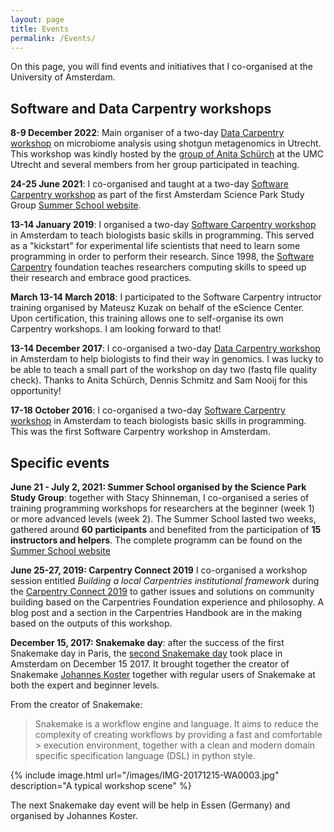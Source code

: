```yaml
---
layout: page
title: Events
permalink: /Events/
---
```

On this page, you will find events and initiatives that I co-organised at the University of Amsterdam.

## Software and Data Carpentry workshops

**8-9 December 2022**: Main organiser of a two-day [Data Carpentry workshop](https://scienceparkstudygroup.github.io/2022-12-08-shotgun-metagenomics-workshop/) on microbiome analysis using shotgun metagenomics in Utrecht. This workshop was kindly hosted by the [group of Anita Schürch](https://mmb-bioit.nl/) at the UMC Utrecht and several members from her group participated in teaching.     

**24-25 June 2021**: I co-organised and taught at a two-day [Software Carpentry workshop](https://scienceparkstudygroup.github.io/Intro-Python-workshop/) as part of the first Amsterdam Science Park Study Group [Summer School website](https://scienceparkstudygroup.github.io/2021_summer_school/). 

**13-14 January 2019**: I organised a two-day [Software Carpentry workshop](https://scienceparkstudygroup.github.io/2019-14-01-Amsterdam-Python-workshop/) in Amsterdam to teach biologists basic skills in programming. This served as a "kickstart" for experimental life scientists that need to learn some programming in order to perform their research. Since 1998, the [Software Carpentry](https://software-carpentry.org/) foundation teaches researchers computing skills to speed up their research and embrace good practices.

**March 13-14 March 2018**: I participated to the Software Carpentry intructor training organised by Mateusz Kuzak on behalf of the eScience Center. Upon certification, this training allows one to self-organise its own Carpentry workshops. I am looking forward to that!

**13-14 December 2017**: I co-organised a two-day [Data Carpentry workshop](https://aschuerch.github.io/2017-12-13-amsterdam/) in Amsterdam to help biologists to find their way in genomics. I was lucky to be able to teach a small part of the workshop on day two (fastq file quality check). Thanks to Anita Schürch, Dennis Schmitz and Sam Nooij for this opportunity!

**17-18 October 2016**: I co-organised a two-day [Software Carpentry workshop](https://mkuzak.github.io/2016-10-17-amsterdam/) in Amsterdam to teach biologists basic skills in programming. This was the first Software Carpentry workshop in Amsterdam.

## Specific events

**June 21 - July 2, 2021: Summer School organised by the Science Park Study Group**: together with Stacy Shinneman, I co-organised a series of training programming workshops for researchers at the beginner (week 1) or more advanced levels (week 2). The Summer School lasted two weeks, gathered around **60 participants** and benefited from the participation of **15 instructors and helpers**. The complete programm can be found on the [Summer School website](https://scienceparkstudygroup.github.io/2021_summer_school/)

**June 25-27, 2019: Carpentry Connect 2019** I co-organised a workshop session entitled _Building a local Carpentries institutional framework_ during the [Carpentry Connect 2019](https://software.ac.uk/ccmcr19/programme) to gather issues and solutions on community building based on the Carpentries Foundation experience and philosophy. A blog post and a section in the Carpentries Handbook are in the making based on the outputs of this workshop.

**December 15, 2017: Snakemake day**: after the success of the first Snakemake day in Paris, the [second Snakemake day](https://snakemake-days.github.io/) took place in Amsterdam on December 15 2017. It brought together the creator of Snakemake [Johannes Koster](https://johanneskoester.bitbucket.io/) together with regular users of Snakemake at both the expert and beginner levels.   

From the creator of Snakemake:
> Snakemake is a workflow engine and language. It aims to reduce the complexity of creating workflows by providing a fast and comfortable > execution environment, together with a clean and modern domain specific specification language (DSL) in python style.  

{% include image.html url="/images/IMG-20171215-WA0003.jpg" description="A typical workshop scene" %}

The next Snakemake day event will be help in Essen (Germany) and organised by Johannes Koster.
